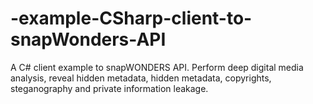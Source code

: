 # -example-CSharp-client-to-snapWonders-API
A C# client example to snapWONDERS API. Perform deep digital media analysis, reveal hidden metadata, hidden metadata, copyrights, steganography and private information leakage. 
